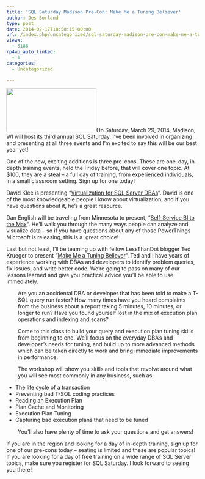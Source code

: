 ```yaml
---
title: 'SQL Saturday Madison Pre-Con: Make Me a Tuning Believer'
author: Jes Borland
type: post
date: 2014-02-17T18:58:15+00:00
url: /index.php/uncategorized/sql-saturday-madison-pre-con-make-me-a-tuning-believer/
views:
  - 5186
rp4wp_auto_linked:
  - 1
categories:
  - Uncategorized

---
```

<img class="alignleft" alt="" src="http://www.sqlsaturday.com/images/sqlsat287_web.png" width="236" height="115" />On Saturday, March 29, 2014, Madison, WI will host <a href="http://sqlsaturday.com/287/eventhome.aspx" target="_blank">its third annual SQL Saturday</a>. I&#8217;ve been involved in organizing and presenting at all three events and I&#8217;m excited to say this will be our best year yet!

One of the new, exciting additions is three pre-cons. These are one-day, in-depth training events, held the Friday before, that will cover one topic. At $100, they are a steal &#8211; a full day of training, from experienced individuals, in a small classroom setting. Sign up for one today!

David Klee is presenting &#8220;<a href="http://www.eventbrite.com/e/sqlsat-madison-pre-con-virtualization-for-sql-server-dbas-with-david-klee-tickets-10587664991" target="_blank">Virtualization for SQL Server DBAs</a>&#8220;. David is one of the most knowledgeable people I know about virtualization, and if you have questions about it, he&#8217;s a great resource.

Dan English will be traveling from Minnesota to present, &#8220;<a href="https://www.eventbrite.com/e/sqlsat-madison-pre-con-self-service-bi-to-the-max-with-dan-english-tickets-10598298797" target="_blank">Self-Service BI to the Max</a>&#8220;. He&#8217;ll walk you through the many ways people can analyze and visualize data &#8211; so if you have questions about any of those PowerThings Microsoft is releasing, this is a  great choice!

Last but not least, I&#8217;ll be teaming up with fellow LessThanDot blogger Ted Krueger to present &#8220;<a href="http://www.eventbrite.com/e/sqlsat-madison-pre-con-make-me-a-tuning-believer-wjes-borland-ted-krueger-tickets-10598144335" target="_blank">Make Me a Tuning Believer</a>&#8220;. Ted and I have years of experience working with DBAs and developers to identify problem queries, fix issues, and write better code. We&#8217;re going to pass on many of our lessons learned and give you practical advice you&#8217;ll be able to use immediately.

<p style="padding-left: 30px">
  Are you an accidental DBA or developer that has been told to make a T-SQL query run faster? How many times have you heard complaints from the business about a report taking 5 minutes, 10 minutes, or longer to run? Have you found yourself lost in the mix of execution plan operations and indexing and scans?
</p>

<p style="padding-left: 30px">
  Come to this class to build your query and execution plan tuning skills from beginning to end. We’ll focus on the everyday DBA’s and developer’s needs for tuning, and build up to more advanced methods which can be taken directly to work and bring immediate improvements in performance.
</p>

<p style="padding-left: 30px">
  The workshop will show you skills and tools that revolve around what you will see most commonly in any business, such as:
</p>

  * The life cycle of a transaction
  * Preventing bad T-SQL coding practices
  * Reading an Execution Plan
  * Plan Cache and Monitoring
  * Execution Plan Tuning
  * Capturing bad execution plans that need to be tuned

<p style="padding-left: 30px">
  You&#8217;ll also have plenty of time to ask your questions and get answers!
</p>

If you are in the region and looking for a day of in-depth training, sign up for one of our pre-cons today &#8211; seating is limited and these are popular topics! If you are looking for a day of free training on a wide range of SQL Server topics, make sure you register for SQL Saturday. I look forward to seeing you there!